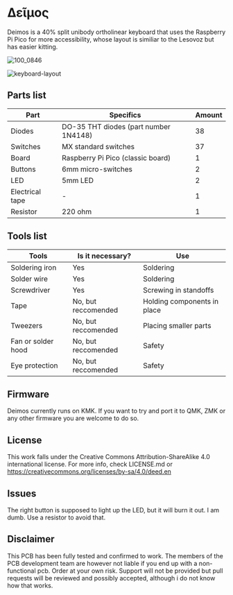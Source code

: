 # Δεῖμος
Deimos is a 40% split unibody ortholinear keyboard that uses the Raspberry Pi Pico for more accessibility, whose layout is similiar to the Lesovoz but has easier kitting. 

![100_0846](https://github.com/user-attachments/assets/ca45a6ca-c90f-4664-8ac4-50c35cd36172)

![keyboard-layout](https://github.com/user-attachments/assets/0276fe39-bd35-4090-a331-f685bd2e3748)

## Parts list
| Part          | Specifics     | Amount |
| ------------- | ------------- | ------ |
| Diodes        | DO-35 THT diodes (part number 1N4148)  | 38     |
| Switches      | MX standard switches  | 37     |
| Board         | Raspberry Pi Pico (classic board) | 1      |
| Buttons | 6mm micro-switches | 2 |
| LED | 5mm LED | 2 |
| Electrical tape | - | 1 |
| Resistor | 220 ohm | 1 |
## Tools list
| Tools         | Is it necessary? | Use |
| ------------- | ------------- | ------ |
| Soldering iron      | Yes  | Soldering |
| Solder wire| Yes | Soldering |
| Screwdriver | Yes | Screwing in standoffs |
| Tape | No, but reccomended | Holding components in place |
| Tweezers | No, but reccomended | Placing smaller parts |
| Fan or solder hood | No, but reccomended | Safety |
| Eye protection | No, but reccomended | Safety |

## Firmware 
Deimos currently runs on KMK. If you want to try and port it to QMK, ZMK or any other firmware you are welcome to do so.

## License
This work falls under the Creative Commons Attribution-ShareAlike 4.0 international license.
For more info, check LICENSE.md or https://creativecommons.org/licenses/by-sa/4.0/deed.en

## Issues
The right button is supposed to light up the LED, but it will burn it out. I am dumb. Use a resistor to avoid that.

## Disclaimer
This PCB has been fully tested and confirmed to work. The members of the PCB development team are however not liable if you end up with a non-functional pcb. Order at your own risk. Support will not be provided but pull requests will be reviewed and possibly accepted, although i do not know how that works.
